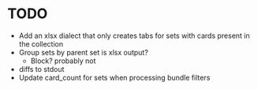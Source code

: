 # TODO

-   Add an xlsx dialect that only creates tabs for sets with
    cards present in the collection
-   Group sets by parent set is xlsx output?
    -   Block? probably not
-   diffs to stdout
-   Update card_count for sets when processing bundle filters
